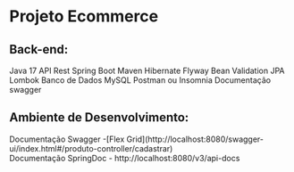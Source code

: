 <h1>Projeto Ecommerce</h1>


<h2>Back-end:</h2>
Java 17
API Rest
Spring Boot
Maven
Hibernate
Flyway
Bean Validation
JPA
Lombok
Banco de Dados MySQL
Postman ou Insomnia
Documentação swagger

<h2>Ambiente de Desenvolvimento:</h2>
Documentação Swagger -[Flex Grid](http://localhost:8080/swagger-ui/index.html#/produto-controller/cadastrar)
<br>
Documentação SpringDoc - http://localhost:8080/v3/api-docs
